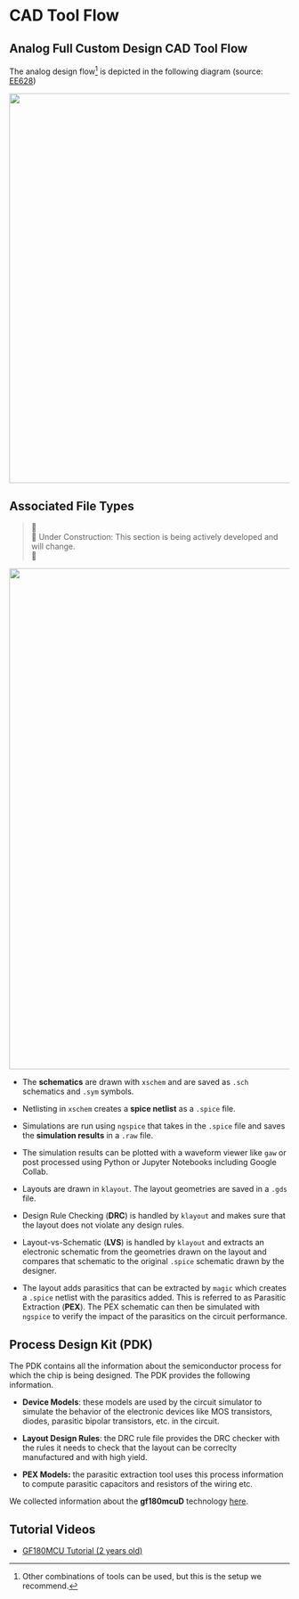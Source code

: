 # CAD Tool Flow


## Analog Full Custom Design CAD Tool Flow

The analog design flow[^1] is depicted in the following diagram (source: [EE628](https://github.com/bmurmann/EE628/))


<p align="center">
   <img src="https://raw.githubusercontent.com/bmurmann/EE628/main/3_Tools/img/flow.png" width="700" />
</p>  


## Associated File Types

> 🚧 <br>
> 🚧 Under Construction:</strong> This section is being actively developed and will change. <br>
> 🚧

<p align="center">
   <img src="./img/tool_flow_pk.png" width="900" />
</p>  

- The **schematics** are drawn with `xschem` and are saved as `.sch` schematics and `.sym` symbols. 

- Netlisting in `xschem` creates a **spice netlist** as a `.spice` file. 

- Simulations are run using `ngspice` that takes in the `.spice` file and saves the **simulation results** in a `.raw` file. 

- The simulation results can be plotted with a waveform viewer like `gaw` or post processed using Python or Jupyter Notebooks including Google Collab. 

- Layouts are drawn in `klayout`. The layout geometries are saved in a `.gds` file. 

- Design Rule Checking (**DRC**) is handled by `klayout` and makes sure that the layout does not violate any design rules.  

- Layout-vs-Schematic (**LVS**) is handled by `klayout` and extracts an electronic schematic from the geometries drawn on the layout and compares that schematic to the original `.spice` schematic drawn by the designer. 

- The layout adds parasitics that can be extracted by `magic` which creates a `.spice` netlist with the parasitics added. This is referred to as Parasitic Extraction (**PEX**). The PEX schematic can then be simulated with `ngspice` to verify the impact of the parasitics on the circuit performance. 

## Process Design Kit (PDK)

The PDK contains all the information about the semiconductor process for which the chip is being designed. The PDK provides the following information.

- **Device Models**: these models are used by the circuit simulator to simulate the behavior of the electronic devices like MOS transistors, diodes, parasitic bipolar transistors, etc. in the circuit. 

- **Layout Design Rules**: the DRC rule file provides the DRC checker with the rules it needs to check that the layout can be correclty manufactured and with high yield. 

- **PEX Models:** the parasitic extraction tool uses this process information to compute parasitic capacitors and resistors of the wiring etc. 

We collected information about the **gf180mcuD** technology [here](../gf180mcuD_technology_info/README.md). 

## Tutorial Videos

- [GF180MCU Tutorial (2 years old)](https://youtube.com/playlist?list=PLZuGFJzpFksCU7yKn2P_xRTOktVBDWAJf&feature=shared)

[^1]: Other combinations of tools can be used, but this is the setup we recommend. 


